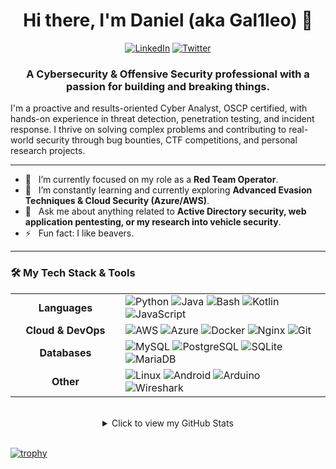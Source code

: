 <div align="center">

# Hi there, I'm Daniel (aka Gal1leo) 👋

<a href="https://linkedin.com/in/gallleo" target="_blank"><img src="https://img.shields.io/badge/LinkedIn-0077B5?style=for-the-badge&logo=linkedin&logoColor=white" alt="LinkedIn"/></a>
<a href="https://twitter.com/0xgal1leo" target="_blank"><img src="https://img.shields.io/badge/Twitter-1DA1F2?style=for-the-badge&logo=twitter&logoColor=white" alt="Twitter"/></a>

### A Cybersecurity & Offensive Security professional with a passion for building and breaking things.

</div>

I'm a proactive and results-oriented Cyber Analyst, OSCP certified, with hands-on experience in threat detection, penetration testing, and incident response. I thrive on solving complex problems and contributing to real-world security through bug bounties, CTF competitions, and personal research projects.

---

- 🔭   I’m currently focused on my role as a **Red Team Operator**.
- 🌱   I’m constantly learning and currently exploring **Advanced Evasion Techniques & Cloud Security (Azure/AWS)**.
- 💬   Ask me about anything related to **Active Directory security, web application pentesting, or my research into vehicle security**.
- ⚡   Fun fact: I like beavers.

---

### 🛠️ My Tech Stack & Tools

<table>
  <tr>
    <td align="center" width="160">
      <b>Languages</b>
    </td>
    <td>
      <img src="https://img.shields.io/badge/Python-3776AB?style=for-the-badge&logo=python&logoColor=white" alt="Python"/>
      <img src="https://img.shields.io/badge/Java-ED8B00?style=for-the-badge&logo=java&logoColor=white" alt="Java"/>
      <img src="https://img.shields.io/badge/Bash-4EAA25?style=for-the-badge&logo=gnubash&logoColor=white" alt="Bash"/>
      <img src="https://img.shields.io/badge/Kotlin-7F52FF?style=for-the-badge&logo=kotlin&logoColor=white" alt="Kotlin"/>
      <img src="https://img.shields.io/badge/JavaScript-F7DF1E?style=for-the-badge&logo=javascript&logoColor=black" alt="JavaScript"/>
    </td>
  </tr>
  <tr>
    <td align="center">
      <b>Cloud & DevOps</b>
    </td>
    <td>
      <img src="https://img.shields.io/badge/Amazon_AWS-232F3E?style=for-the-badge&logo=amazon-aws&logoColor=white" alt="AWS"/>
      <img src="https://img.shields.io/badge/Microsoft_Azure-0078D4?style=for-the-badge&logo=microsoft-azure&logoColor=white" alt="Azure"/>
      <img src="https://img.shields.io/badge/Docker-2496ED?style=for-the-badge&logo=docker&logoColor=white" alt="Docker"/>
      <img src="https://img.shields.io/badge/Nginx-009639?style=for-the-badge&logo=nginx&logoColor=white" alt="Nginx"/>
      <img src="https://img.shields.io/badge/Git-F05032?style=for-the-badge&logo=git&logoColor=white" alt="Git"/>
    </td>
  </tr>
  <tr>
    <td align="center">
      <b>Databases</b>
    </td>
    <td>
      <img src="https://img.shields.io/badge/MySQL-4479A1?style=for-the-badge&logo=mysql&logoColor=white" alt="MySQL"/>
      <img src="https://img.shields.io/badge/PostgreSQL-4169E1?style=for-the-badge&logo=postgresql&logoColor=white" alt="PostgreSQL"/>
      <img src="https://img.shields.io/badge/SQLite-003B57?style=for-the-badge&logo=sqlite&logoColor=white" alt="SQLite"/>
      <img src="https://img.shields.io/badge/MariaDB-003545?style=for-the-badge&logo=mariadb&logoColor=white" alt="MariaDB"/>
    </td>
  </tr>
    <tr>
    <td align="center">
      <b>Other</b>
    </td>
    <td>
      <img src="https://img.shields.io/badge/Linux-FCC624?style=for-the-badge&logo=linux&logoColor=black" alt="Linux"/>
      <img src="https://img.shields.io/badge/Android-3DDC84?style=for-the-badge&logo=android&logoColor=white" alt="Android"/>
      <img src="https://img.shields.io/badge/Arduino-00979D?style=for-the-badge&logo=arduino&logoColor=white" alt="Arduino"/>
      <img src="https://img.shields.io/badge/Wireshark-1679A7?style=for-the-badge&logo=wireshark&logoColor=white" alt="Wireshark"/>
    </td>
  </tr>
</table>

<br>

<details align="center">
  <summary>Click to view my GitHub Stats</summary>
  <br>
  <p align="center">
    <a href="https://github.com/GGal1leo">
      <img height="180em" src="https://github-readme-stats.vercel.app/api?username=GGal1leo&show_icons=true&theme=onedark&include_all_commits=true&count_private=true"/>
      <img height="180em" src="https://github-readme-stats.vercel.app/api/top-langs/?username=GGal1leo&layout=compact&langs_count=8&theme=onedark"/>
    </a>
  </p>
</details>

<br>

[![trophy](https://github-profile-trophy.vercel.app/?username=GGal1leo&theme=onedark&column=7)](https://github.com/ryo-ma/github-profile-trophy)
